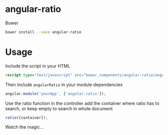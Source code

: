 angular-ratio
==============

 Bower

  ```bash
  bower install --save angular-ratio
  ```


# Usage

Include the script in your HTML

  ```html
  <script type="text/javascript" src="bower_components/angular-ratio/angular-ratio.js"></script>
  ```

Then include `angularRatio` in your module dependencies

  ```js
  angular.module('yourApp', ['angular-ratio']);
  ```
  
Use the ratio function in the controller add the container where ratio has to search, or keep empty to search in whole document

  ```js
  ratio([container]);
  ```
  
  
  
  
 Watch the magic... 